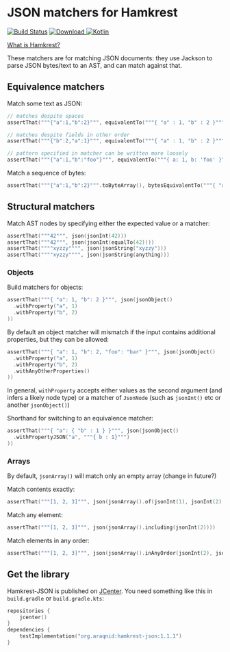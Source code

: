 JSON matchers for Hamkrest
==========================

[ ![Build Status](https://travis-ci.org/araqnid/hamkrest-json.svg?branch=master)](https://travis-ci.org/araqnid/hamkrest-json) [ ![Download](https://api.bintray.com/packages/araqnid/maven/hamkrest-json/images/download.svg) ](https://bintray.com/araqnid/maven/hamkrest-json/_latestVersion) [ ![Kotlin](https://img.shields.io/badge/kotlin-1.3.50-blue.svg)](http://kotlinlang.org)

[What is Hamkrest?](https://github.com/npryce/hamkrest)

These matchers are for matching JSON documents: they use Jackson to parse JSON bytes/text to an
AST, and can match against that.

Equivalence matchers
--------------------

Match some text as JSON:

```kotlin
// matches despite spaces
assertThat("""{"a":1,"b":2}""", equivalentTo("""{ "a" : 1, "b" : 2 }"""))
```

```kotlin
// matches despite fields in other order
assertThat("""{"b":2,"a":1}""", equivalentTo("""{ "a" : 1, "b" : 2 }"""))
```

```kotlin
// pattern specified in matcher can be written more loosely
assertThat("""{"a":1,"b":"foo"}""", equivalentTo("""{ a: 1, b: 'foo' }"""))
```

Match a sequence of bytes:

```kotlin
assertThat("""{"a":1,"b":2}""".toByteArray(), bytesEquivalentTo("""{ "a" : 1, "b" : 2 }"""))
```

Structural matchers
-------------------

Match AST nodes by specifying either the expected value or a matcher:

```kotlin
assertThat("""42""", json(jsonInt(42)))
assertThat("""42""", json(jsonInt(equalTo(42))))
assertThat(""""xyzzy"""", json(jsonString("xyzzy")))
assertThat(""""xyzzy"""", json(jsonString(anything)))
```

### Objects

Build matchers for objects:

```kotlin
assertThat("""{ "a": 1, "b": 2 }""", json(jsonObject()
  .withProperty("a", 1)
  .withProperty("b", 2)
))
```

By default an object matcher will mismatch if the input contains additional properties, but
they can be allowed:

```kotlin
assertThat("""{ "a": 1, "b": 2, "foo": "bar" }""", json(jsonObject()
  .withProperty("a", 1)
  .withProperty("b", 2)
  .withAnyOtherProperties()
))
```

In general, `withProperty` accepts either values as the second argument (and infers a
likely node type) or a matcher of `JsonNode` (such as `jsonInt()` etc or another `jsonObject()`)

Shorthand for switching to an equivalence matcher:

```kotlin
assertThat("""{ "a": { "b" : 1 } }""", json(jsonObject()
  .withPropertyJSON("a", """{ b : 1}""")
))
```

### Arrays

By default, `jsonArray()` will match only an empty array (change in future?)

Match contents exactly:

```kotlin
assertThat("""[1, 2, 3]""", json(jsonArray().of(jsonInt(1), jsonInt(2), jsonInt(3))))
```

Match any element:

```kotlin
assertThat("""[1, 2, 3]""", json(jsonArray().including(jsonInt(2))))
```

Match elements in any order:

```kotlin
assertThat("""[1, 2, 3]""", json(jsonArray().inAnyOrder(jsonInt(2), jsonInt(1), jsonInt(3))))
```


Get the library
---------------

Hamkrest-JSON is published on [JCenter](https://bintray.com/bintray/jcenter). You need something like this in
`build.gradle` or `build.gradle.kts`:

```kotlin
repositories {
    jcenter()
}
dependencies {
    testImplementation("org.araqnid:hamkrest-json:1.1.1")
}
```

